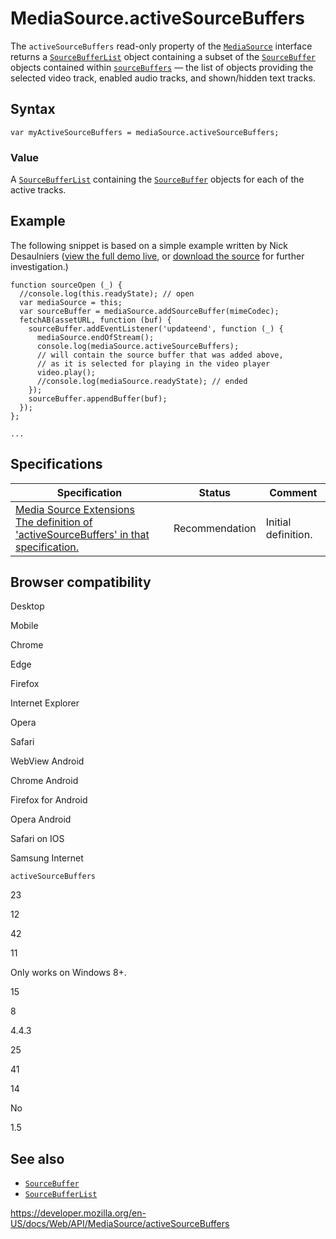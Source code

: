 # MediaSource.activeSourceBuffers

The `activeSourceBuffers` read-only property of the [`MediaSource`](../mediasource) interface returns a [`SourceBufferList`](../sourcebufferlist) object containing a subset of the [`SourceBuffer`](../sourcebuffer) objects contained within [`sourceBuffers`](sourcebuffers) — the list of objects providing the selected video track, enabled audio tracks, and shown/hidden text tracks.

## Syntax

    var myActiveSourceBuffers = mediaSource.activeSourceBuffers;

### Value

A [`SourceBufferList`](../sourcebufferlist) containing the [`SourceBuffer`](../sourcebuffer) objects for each of the active tracks.

## Example

The following snippet is based on a simple example written by Nick Desaulniers ([view the full demo live](https://nickdesaulniers.github.io/netfix/demo/bufferAll.html), or [download the source](https://github.com/nickdesaulniers/netfix/blob/gh-pages/demo/bufferAll.html) for further investigation.)

    function sourceOpen (_) {
      //console.log(this.readyState); // open
      var mediaSource = this;
      var sourceBuffer = mediaSource.addSourceBuffer(mimeCodec);
      fetchAB(assetURL, function (buf) {
        sourceBuffer.addEventListener('updateend', function (_) {
          mediaSource.endOfStream();
          console.log(mediaSource.activeSourceBuffers);
          // will contain the source buffer that was added above,
          // as it is selected for playing in the video player
          video.play();
          //console.log(mediaSource.readyState); // ended
        });
        sourceBuffer.appendBuffer(buf);
      });
    };

    ...

## Specifications

<table><thead><tr class="header"><th>Specification</th><th>Status</th><th>Comment</th></tr></thead><tbody><tr class="odd"><td><a href="https://w3c.github.io/media-source/#idl-def-mediasource-activesourcebuffers">Media Source Extensions<br />
<span class="small">The definition of 'activeSourceBuffers' in that specification.</span></a></td><td><span class="spec-rec">Recommendation</span></td><td>Initial definition.</td></tr></tbody></table>

## Browser compatibility

Desktop

Mobile

Chrome

Edge

Firefox

Internet Explorer

Opera

Safari

WebView Android

Chrome Android

Firefox for Android

Opera Android

Safari on IOS

Samsung Internet

`activeSourceBuffers`

23

12

42

11

Only works on Windows 8+.

15

8

4.4.3

25

41

14

No

1.5

## See also

- [`SourceBuffer`](../sourcebuffer)
- [`SourceBufferList`](../sourcebufferlist)

<a href="https://developer.mozilla.org/en-US/docs/Web/API/MediaSource/activeSourceBuffers" class="_attribution-link">https://developer.mozilla.org/en-US/docs/Web/API/MediaSource/activeSourceBuffers</a>
